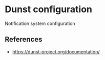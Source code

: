 # Dunst configuration

Notification system configuration

## References

- <https://dunst-project.org/documentation/>
